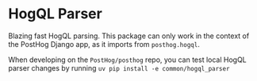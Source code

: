 # HogQL Parser

Blazing fast HogQL parsing. This package can only work in the context of the PostHog Django app, as it imports from `posthog.hogql`.

When developing on the `PostHog/posthog` repo, you can test local HogQL parser changes by running `uv pip install -e common/hogql_parser`
